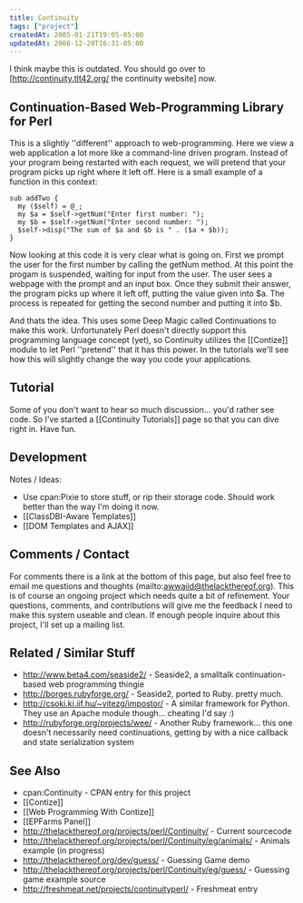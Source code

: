 ```yaml
---
title: Continuity
tags: ["project"]
createdAt: 2005-01-21T19:05-05:00
updatedAt: 2008-12-20T16:31-05:00
---
```


I think maybe this is outdated. You should go over to [http://continuity.tlt42.org/ the continuity website] now.

## Continuation-Based Web-Programming Library for Perl
This is a slightly ''different'' approach to web-programming. Here we view a web application a lot more like a command-line driven program. Instead of your program being restarted with each request, we will pretend that your program picks up right where it left off. Here is a small example of a function in this context:


```
sub addTwo {
  my ($self) = @_;
  my $a = $self->getNum("Enter first number: ");
  my $b = $self->getNum("Enter second number: ");
  $self->disp("The sum of $a and $b is " . ($a + $b));
}
```

Now looking at this code it is very clear what is going on. First we prompt the user for the first number by calling the getNum method. At this point the progam is suspended, waiting for input from the user. The user sees a webpage with the prompt and an input box. Once they submit their answer, the program picks up where it left off, putting the value given into $a. The process is repeated for getting the second number and putting it into $b.

And thats the idea. This uses some Deep Magic called Continuations to make this work. Unfortunately Perl doesn't directly support this programming language concept (yet), so Continuity utilizes the [[Contize]] module to let Perl ''pretend'' that it has this power. In the tutorials we'll see how this will slightly change the way you code your applications.


## Tutorial
Some of you don't want to hear so much discussion... you'd rather see code. So I've started a [[Continuity Tutorials]] page so that you can dive right in. Have fun.

## Development
Notes / Ideas:
* Use cpan:Pixie to store stuff, or rip their storage code. Should work better than the way I'm doing it now.
* [[ClassDBI-Aware Templates]]
* [[DOM Templates and AJAX]]

## Comments / Contact
For comments there is a link at the bottom of this page, but also feel free to email me questions and thoughts (mailto:awwaiid@thelackthereof.org). This is of course an ongoing project which needs quite a bit of refinement. Your questions, comments, and contributions will give me the feedback I need to make this system useable and clean. If enough people inquire about this project, I'll set up a mailing list.

## Related / Similar Stuff
* http://www.beta4.com/seaside2/ - Seaside2, a smalltalk continuation-based web programming thingie
* http://borges.rubyforge.org/ - Seaside2, ported to Ruby. pretty much.
* http://csoki.ki.iif.hu/~vitezg/impostor/ - A similar framework for Python. They use an Apache module though... cheating I'd say :)
* http://rubyforge.org/projects/wee/ - Another Ruby framework... this one doesn't necessarily need continuations, getting by with a nice callback and state serialization system
## See Also
* cpan:Continuity - CPAN entry for this project
* [[Contize]]
* [[Web Programming With Contize]]
* [[EPFarms Panel]]
* http://thelackthereof.org/projects/perl/Continuity/ - Current sourcecode
* http://thelackthereof.org/projects/perl/Continuity/eg/animals/ - Animals example (in progress)
* http://thelackthereof.org/dev/guess/ - Guessing Game demo
* http://thelackthereof.org/projects/perl/Continuity/eg/guess/ - Guessing game example source
* http://freshmeat.net/projects/continuityperl/ - Freshmeat entry


